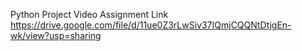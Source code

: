 Python Project Video Assignment Link
https://drive.google.com/file/d/11ue0Z3rLwSiv37IQmjCQQNtDtjgEn-wk/view?usp=sharing
